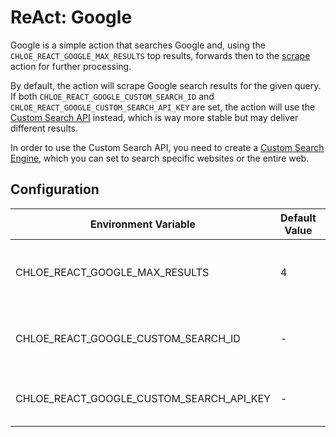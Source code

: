 # ReAct: Google

Google is a simple action that searches Google and, using the `CHLOE_REACT_GOOGLE_MAX_RESULTS` top
results, forwards then to
the [scrape](https://github.com/kamushadenes/chloe/blob/main/react/actions/scrape/) action for
further processing.

By default, the action will scrape Google search results for the given query. If
both `CHLOE_REACT_GOOGLE_CUSTOM_SEARCH_ID` and `CHLOE_REACT_GOOGLE_CUSTOM_SEARCH_API_KEY` are set,
the action will use the [Custom Search API](https://developers.google.com/custom-search/v1/overview)
instead, which is way more stable but may deliver different results.

In order to use the Custom Search API, you need to create
a [Custom Search Engine](https://cse.google.com/cse/all), which you can set to search specific
websites or the entire web.

## Configuration

| Environment Variable                     | Default Value | Description                                 | Options          |
|------------------------------------------|---------------|---------------------------------------------|------------------|
| CHLOE_REACT_GOOGLE_MAX_RESULTS           | 4             | Maximum number of Google results to analyze | Between 1 and 10 |
| CHLOE_REACT_GOOGLE_CUSTOM_SEARCH_ID      | -             | Custom search ID to use for Google searches |                  |
| CHLOE_REACT_GOOGLE_CUSTOM_SEARCH_API_KEY | -             | API key to use for Google searches          |                  |
